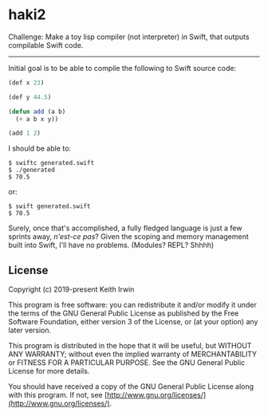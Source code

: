 # haki2

Challenge: Make a toy lisp compiler (not interpreter) in Swift, that outputs compilable Swift code.

----

Initial goal is to be able to compile the following to Swift source code:

```lisp
(def x 23)

(def y 44.5)

(defun add (a b)
  (+ a b x y))

(add 1 2)
```

I should be able to:

    $ swiftc generated.swift
    $ ./generated
    $ 70.5

or:

    $ swift generated.swift
    $ 70.5

Surely, once that's accomplished, a fully fledged language is just a few sprints away, _n'est-ce pas_? Given the scoping and memory management built into Swift, I'll have no problems. (Modules? REPL? Shhhh)

## License

Copyright (c) 2019-present Keith Irwin

This program is free software: you can redistribute it and/or modify
it under the terms of the GNU General Public License as published
by the Free Software Foundation, either version 3 of the License,
or (at your option) any later version.

This program is distributed in the hope that it will be useful,
but WITHOUT ANY WARRANTY; without even the implied warranty of
MERCHANTABILITY or FITNESS FOR A PARTICULAR PURPOSE.  See the
GNU General Public License for more details.

You should have received a copy of the GNU General Public License
along with this program.  If not, see
[http://www.gnu.org/licenses/](http://www.gnu.org/licenses/).

